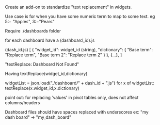 Create an add-on to standardize "text replacement" in widgets.

Use case is for when you have some numeric term to map to some text. eg 5:= "Apples", 3:="Pears"


Require ./dashboards folder

for each dashboard have a (dashboard_id).js

(dash_id.js)
[ { "widget_id": widget_id (string),
	"dictionary": {
		"Base term": "Replace term",
		"Base term 2": "Replace term 2"
		}
 },
 {...},
]

"textReplace: Dashboard Not Found"


Having textReplace(widget_id,dictionary)

widgetList = json.load("./dashboard/" + dash_id + ".js")
for x of widgetList:
	textReplace(x.widget_id,x.dictionary)

point out: for replacing 'values' in pivot tables only, does not affect columns/headers

Dashboard files should have spaces replaced with underscores
	ex: "my dash board" -> "my_dash_board"